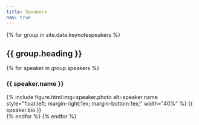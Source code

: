 ```yaml
---
title: Speakers
nav: true
---
```


{% for group in site.data.keynotespeakers %}
## {{ group.heading }}

{% for speaker in group.speakers %}
### **{{ speaker.name }}**

<div style="content: ''; clear: both; display: table;"><!-- "clearfix hack" so image does not overflow outside container -->
{% include figure.html img=speaker.photo alt=speaker.name style="float:left; margin-right:1ex; margin-bottom:1ex;" width="40%" %}
{{ speaker.bio }}
</div>
{% endfor %}
{% endfor %}
